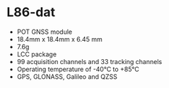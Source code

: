 
# L86-dat

- POT GNSS module
- 18.4mm x 18.4mm x 6.45 mm
- 7.6g
- LCC package
- 99 acquisition channels and 33 tracking channels
- Operating temperature of -40°C to +85°C
- GPS, GLONASS, Galileo and QZSS